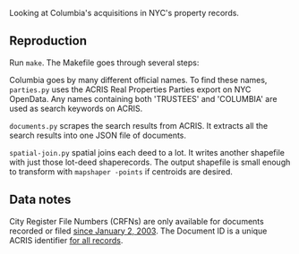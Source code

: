 Looking at Columbia's acquisitions in NYC's property records.

## Reproduction

Run `make`. The Makefile goes through several steps:

Columbia goes by many different official names. To find these names, `parties.py` uses the ACRIS Real Properties Parties export on NYC OpenData. Any names containing both 'TRUSTEES' and 'COLUMBIA' are used as search keywords on ACRIS.

`documents.py` scrapes the search results from ACRIS. It extracts all the search results into one JSON file of documents.

`spatial-join.py` spatial joins each deed to a lot. It writes another shapefile with just those lot-deed shaperecords. The output shapefile is small enough to transform with `mapshaper -points` if centroids are desired.

<!--
It then merges the JSON with a shapefile of blocks and lots (either [this](https://www1.nyc.gov/site/planning/data-maps/open-data/dwn-pluto-mappluto.page) ([documentation](https://github.com/CityOfNewYork/nyc-geo-metadata/blob/master/Metadata/Metadata_DigitalTaxMap.md)) or [this](https://data.cityofnewyork.us/Housing-Development/Department-of-Finance-Digital-Tax-Map/smk3-tmxj)).
-->

## Data notes

City Register File Numbers (CRFNs) are only available for documents recorded or filed [since January 2, 2003](https://acris.nyoss.com/AcrisHelp/docsearch/default.htm#!Documents/searchbydocumentidci.htm). The Document ID is a unique ACRIS identifier [for all records](https://acris.nyoss.com/AcrisHelp/docsearch/default.htm#!Documents/detailview.htm).
